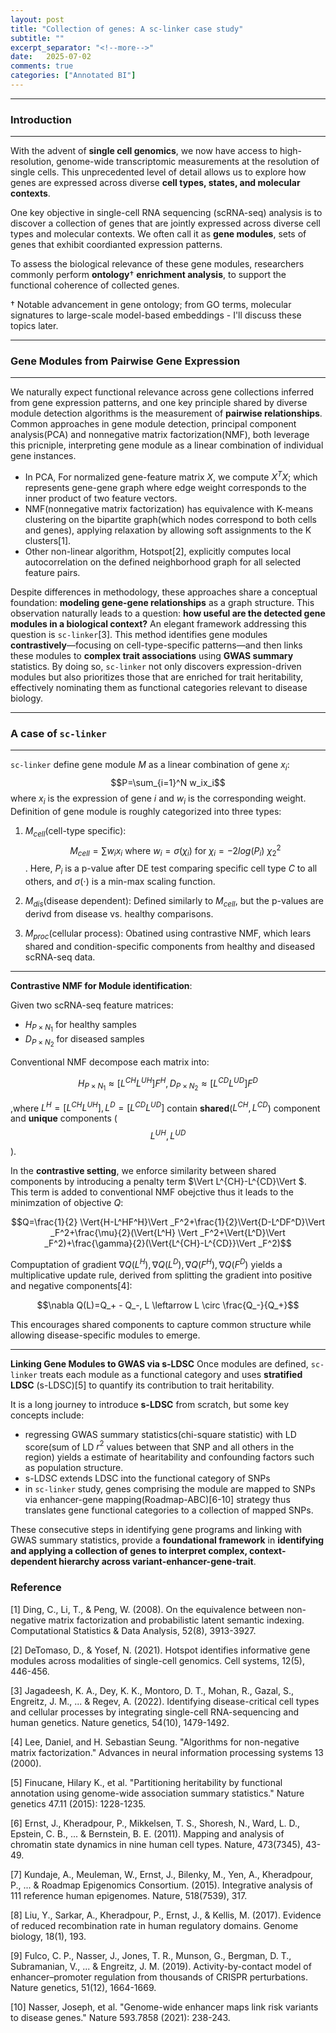 ```yaml
---
layout: post
title: "Collection of genes: A sc-linker case study"
subtitle: ""
excerpt_separator: "<!--more-->"
date:	2025-07-02
comments: true
categories: ["Annotated BI"]
---
```


---
### Introduction
---

With the advent of **single cell genomics**, we now have access to high-resolution, genome-wide transcriptomic measurements at the resolution of single cells. This unprecedented level of detail allows us to explore how genes are expressed across diverse **cell types, states, and molecular contexts**. 

One key objective in single-cell RNA sequencing (scRNA-seq) analysis is to discover a collection of genes that are jointly expressed across diverse cell types and molecular contexts. We often call it as **gene modules**, sets of genes that exhibit coordianted expression patterns.

To assess the biological relevance of these gene modules, researchers commonly perform **ontology**$\dagger$ **enrichment analysis**, to support the functional coherence of collected genes. 

$\dagger$ Notable advancement in gene ontology; from GO terms, molecular signatures to large-scale model-based embeddings - I'll discuss these topics later.

---
### Gene Modules from Pairwise Gene Expression
---

We naturally expect functional relevance across gene collections inferred from gene expression patterns, and one key principle shared by diverse module detection algorithms is the measurement of **pairwise relationships**. Common approaches in gene module detection, principal component analysis(PCA) and nonnegative matrix factorization(NMF), both leverage this pricniple, interpreting gene module as a linear combination of individual gene instances. 
- In PCA, For normalized gene-feature matrix $X$, we compute $X^TX$; which represents gene-gene graph where edge weight corresponds to the inner product of two feature vectors.
- NMF(nonnegative matrix factorization) has equivalence with K-means clustering on the bipartite graph(which nodes correspond to both cells and genes), applying relaxation by allowing soft assignments to the K clusters[1].
- Other non-linear algorithm, Hotspot[2], explicitly computes local autocorrelation on the defined neighborhood graph for all selected feature pairs.

Despite differences in methodology, these approaches share a conceptual foundation: **modeling gene-gene relationships** as a graph structure. This observation naturally leads to a question: **how useful are the detected gene modules in a biological context?** An elegant framework addressing this question is `sc-linker`[3]. This method identifies gene modules **contrastively**—focusing on cell-type-specific patterns—and then links these modules to **complex trait associations** using **GWAS summary** statistics. By doing so, `sc-linker` not only discovers expression-driven modules but also prioritizes those that are enriched for trait heritability, effectively nominating them as functional categories relevant to disease biology.

---
### A case of `sc-linker`
---
`sc-linker` define gene module $M$ as a linear combination of gene $x_i$:
$$P=\sum_{i=1}^N w_ix_i$$
where $x_i$ is the expression of gene $i$ and $w_i$ is the corresponding weight. Definition of gene module is roughly categorized into three types: 
1. $M_{cell}$(cell-type specific): $$M_{cell}=\sum w_ix_i \text{ where } w_i=\sigma(\chi_i) \text{ for } \chi_i=-2log(P_i)~\chi_2^2$$. Here, $P_i$ is a p-value after DE test comparing specific cell type $C$ to all others, and $\sigma(\cdot)$ is a min-max scaling function.
  
2. $M_{dis}$(disease dependent): Defined similarly to $M_{cell}$, but the p-values are derivd from disease vs. healthy comparisons.

3. $M_{proc}$(cellular process): Obatined using contrastive NMF, which lears shared and condition-specific components from healthy and diseased scRNA-seq data.

---
**Contrastive NMF for Module identification**:

Given two scRNA-seq feature matrices:
- $H_{P\times N_1}$ for healthy samples
- $D_{P\times N_2}$ for diseased samples
  
Conventional NMF decompose each matrix into:

$$H_{P\times N_1}\approx [L^{CH}L^{UH}]F^H, D_{P\times N_2}\approx [L^{CD}L^{UD}]F^D$$

,where $L^H=[L^{CH} L^{UH}], L^D=[L^{CD}L^{UD}]$ contain **shared**($L^{CH}, L^{CD}$) component and **unique** components ($$L^{UH}, L^{UD}$$).

In the **contrastive setting**, we enforce similarity between shared components by introducing a penalty term $\Vert L^{CH}-L^{CD}\Vert $. This term is added to conventional NMF obejctive thus it leads to the minimzation of objective $Q$:

$$Q=\frac{1}{2} \Vert{H-L^HF^H}\Vert _F^2+\frac{1}{2}\Vert{D-L^DF^D}\Vert _F^2+\frac{\mu}{2}(\Vert{L^H} \Vert _F^2+\Vert{L^D}\Vert _F^2)+\frac{\gamma}{2}(\Vert{L^{CH}-L^{CD}}\Vert _F^2)$$

Compuptation of gradient $\nabla Q(L^H), \nabla Q(L^D), \nabla Q(F^H), \nabla Q(F^D)$ yields a multiplicative update rule, derived from splitting the gradient into positive and negative components[4]:

$$\nabla Q(L)=Q_+ - Q_-, L \leftarrow L \circ \frac{Q_-}{Q_+}$$

This encourages shared components to capture common structure while allowing disease-specific modules to emerge.

---
**Linking Gene Modules to GWAS via s-LDSC**
Once modules are defined, `sc-linker` treats each module as a functional category and uses **stratified LDSC** (s-LDSC)[5] to quantify its contribution to trait heritability.

It is a long journey to introduce **s-LDSC** from scratch, but some key concepts include:
- regressing GWAS summary statistics(chi-square statistic) with LD score(sum of LD $r^2$ values between that SNP and all others in the region) yields a estimate of hearitability and confounding factors such as population structure.
- s-LDSC extends LDSC into the functional category of SNPs
- in `sc-linker` study, genes comprising the module are mapped to SNPs via enhancer-gene mapping(Roadmap-ABC)[6-10] strategy thus translates gene functional categories to a collection of mapped SNPs.

These consecutive steps in identifying gene programs and linking with GWAS summary statistics, provide a **foundational framework** in **identifying and applying a collection of genes to interpret complex, context-dependent hierarchy across variant-enhancer-gene-trait**.

### Reference
[1] Ding, C., Li, T., & Peng, W. (2008). On the equivalence between non-negative matrix factorization and probabilistic latent semantic indexing. Computational Statistics & Data Analysis, 52(8), 3913-3927.

[2] DeTomaso, D., & Yosef, N. (2021). Hotspot identifies informative gene modules across modalities of single-cell genomics. Cell systems, 12(5), 446-456.

[3] Jagadeesh, K. A., Dey, K. K., Montoro, D. T., Mohan, R., Gazal, S., Engreitz, J. M., ... & Regev, A. (2022). Identifying disease-critical cell types and cellular processes by integrating single-cell RNA-sequencing and human genetics. Nature genetics, 54(10), 1479-1492.

[4] Lee, Daniel, and H. Sebastian Seung. "Algorithms for non-negative matrix factorization." Advances in neural information processing systems 13 (2000).

[5] Finucane, Hilary K., et al. "Partitioning heritability by functional annotation using genome-wide association summary statistics." Nature genetics 47.11 (2015): 1228-1235.

[6] Ernst, J., Kheradpour, P., Mikkelsen, T. S., Shoresh, N., Ward, L. D., Epstein, C. B., ... & Bernstein, B. E. (2011). Mapping and analysis of chromatin state dynamics in nine human cell types. Nature, 473(7345), 43-49.

[7] Kundaje, A., Meuleman, W., Ernst, J., Bilenky, M., Yen, A., Kheradpour, P., ... & Roadmap Epigenomics Consortium. (2015). Integrative analysis of 111 reference human epigenomes. Nature, 518(7539), 317.

[8] Liu, Y., Sarkar, A., Kheradpour, P., Ernst, J., & Kellis, M. (2017). Evidence of reduced recombination rate in human regulatory domains. Genome biology, 18(1), 193.

[9] Fulco, C. P., Nasser, J., Jones, T. R., Munson, G., Bergman, D. T., Subramanian, V., ... & Engreitz, J. M. (2019). Activity-by-contact model of enhancer–promoter regulation from thousands of CRISPR perturbations. Nature genetics, 51(12), 1664-1669.

[10] Nasser, Joseph, et al. "Genome-wide enhancer maps link risk variants to disease genes." Nature 593.7858 (2021): 238-243.
